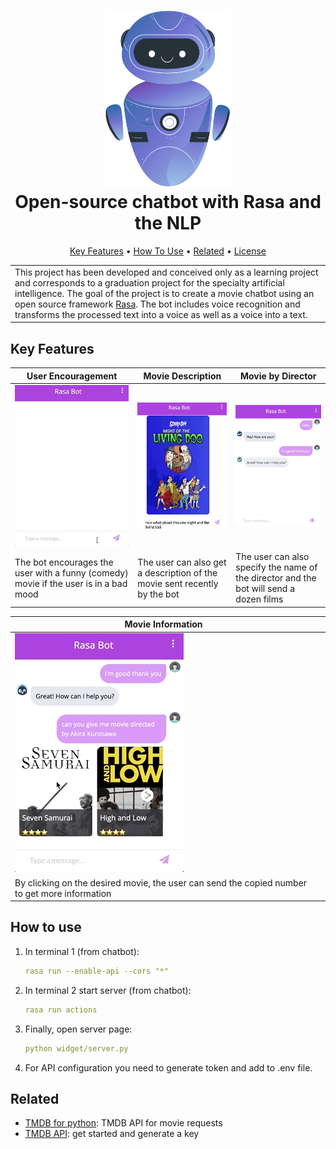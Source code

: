 <h1 align="center">
  <a href="docs/bot.svg"><img src="docs/bot.svg" alt="Markdownify" width="200"></a>
  <br>
  Open-source chatbot with Rasa and the NLP
  <br>
</h1>
<p align="center">
  <a href="#key-features">Key Features</a> •
  <a href="#how-to-use">How To Use</a> •
  <a href="#related">Related</a> •
  <a href="#license">License</a>
</p>
<table>
   <tr>
   <td>
   This project has been developed and conceived only as a learning project and corresponds to a graduation project for the specialty artificial intelligence.
   The goal of the project is to create a movie chatbot using an open source framework <a href="https://rasa.com">Rasa</a>. The bot includes voice recognition and transforms the processed text into a voice as well as a voice into a text.
   </td>
   </tr>
</table>




## Key Features

| User Encouragement                                                                            | Movie Description                                                              | Movie by Director                                                                             |
|-----------------------------------------------------------------------------------------------|--------------------------------------------------------------------------------|-----------------------------------------------------------------------------------------------| 
| ![screenshot](docs/gif1.gif)                                                                  | ![screenshot](docs/gif2.gif)                                                   | ![screenshot](docs/gif3.gif)                                                                  | 
| The bot encourages the user with a funny (comedy) movie if the user is in a bad mood          | The user can also get a description of the movie sent recently by the bot      | Тhe user can also specify the name of the director and the bot will send a dozen films        | 




| Movie Information                                                                             |     |                
|-----------------------------------------------------------------------------------------------|-----|
| ![screenshot](docs/gif4.gif)                                                                  |     |
| By clicking on the desired movie, the user can send the copied number to get more information |     |



## How to use

1. In terminal 1 (from chatbot):
    ````yml
    rasa run --enable-api --cors "*"
    ````
2. In terminal 2 start server (from chatbot): 
    ````yml
    rasa run actions
    ````
3. Finally, open server page:
    ````yml
    python widget/server.py
    ````
5. For API configuration you need to generate token and add to .env file.
 
## Related

- [TMDB for python](https://github.com/AnthonyBloomer/tmdbv3api): TMDB API for movie requests
- [TMDB API](https://developers.themoviedb.org/3): get started and generate a key

